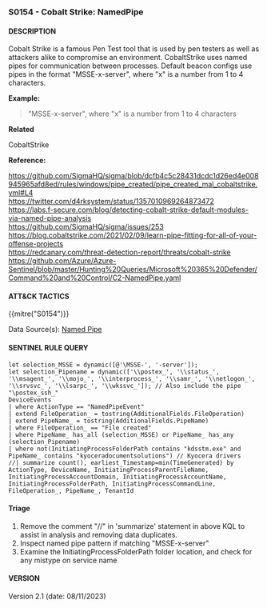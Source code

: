 ### S0154 - Cobalt Strike: NamedPipe

#### DESCRIPTION

Cobalt Strike is a famous Pen Test tool that is used by pen testers as well as attackers alike to compromise an environment.
CobaltStrike uses named pipes for communication between processes. Default beacon configs use pipes in the format "MSSE-x-server", where "x" is a number from 1 to 4 characters.

**Example:**

> "MSSE-x-server", where "x" is a number from 1 to 4 characters

**Related**

CobaltStrike

**Reference:**

https://github.com/SigmaHQ/sigma/blob/dcfb4c5c28431dcdc1d26ed4e008945965afd8ed/rules/windows/pipe_created/pipe_created_mal_cobaltstrike.yml#L4 <br>
https://twitter.com/d4rksystem/status/1357010969264873472 <br>
https://labs.f-secure.com/blog/detecting-cobalt-strike-default-modules-via-named-pipe-analysis <br>
https://github.com/SigmaHQ/sigma/issues/253 <br>
https://blog.cobaltstrike.com/2021/02/09/learn-pipe-fitting-for-all-of-your-offense-projects <br>
https://redcanary.com/threat-detection-report/threats/cobalt-strike <br>
https://github.com/Azure/Azure-Sentinel/blob/master/Hunting%20Queries/Microsoft%20365%20Defender/Command%20and%20Control/C2-NamedPipe.yaml <br>

#### ATT&CK TACTICS

{{mitre("S0154")}}

Data Source(s): [Named Pipe](https://attack.mitre.org/datasources/DS0023)

#### SENTINEL RULE QUERY

```
let selection_MSSE = dynamic([@'\MSSE-', '-server']);
let selection_Pipename = dynamic(['\\postex_', '\\status_', '\\msagent_', '\\mojo_', '\\interprocess_', '\\samr_', '\\netlogon_', '\\srvsvc_', '\\lsarpc_', '\\wkssvc_']); // Also include the pipe "\postex_ssh_"
DeviceEvents
| where ActionType == "NamedPipeEvent"
| extend FileOperation_ = tostring(AdditionalFields.FileOperation)
| extend PipeName_ = tostring(AdditionalFields.PipeName)
| where FileOperation_ == "File created"
| where PipeName_ has_all (selection_MSSE) or PipeName_ has_any (selection_Pipename)
| where not(InitiatingProcessFolderPath contains "kdsstm.exe" and PipeName_ contains "kyoceradocumentsolutions") // Kyocera drivers
//| summarize count(), earliest_Timestamp=min(TimeGenerated) by ActionType, DeviceName, InitiatingProcessParentFileName, InitiatingProcessAccountDomain, InitiatingProcessAccountName, InitiatingProcessFolderPath, InitiatingProcessCommandLine, FileOperation_, PipeName_, TenantId
```

#### Triage

1. Remove the comment "//" in 'summarize' statement in above KQL to assist in analysis and removing data duplicates.
1. Inspect named pipe pattern if matching "MSSE-x-server"
1. Examine the InitiatingProcessFolderPath folder location, and check for any mistype on service name

#### VERSION

Version 2.1 (date: 08/11/2023)
